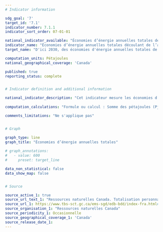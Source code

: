 ```yaml
---
# Indicator information

sdg_goal: '7'
target_id: '7.1'
indicator_number: 7.1.1
indicator_sort_order: 07-01-01

national_indicator_available: "Économies d’énergie annuelles totales découlant de l’adoption de codes, de normes et de pratiques d’efficacité énergétique"
indicator_name: "Économies d’énergie annuelles totales découlant de l’adoption de codes, de normes et de pratiques d’efficacité énergétique"
target_name: "D'ici 2030, des économies d'énergie annuelles totales de 600 pétajoules seront réalisées grâce à l'adoption de codes, normes et pratiques en matière d'efficacité énergétique à partir d'une économie de base de 20,0 pétajoules de 2017 à 2018"

computation_units: Pétajoules
national_geographical_coverage: 'Canada'

published: true
reporting_status: complete


# Indicator definition and additional information

national_indicator_description: "Cet indicateur mesure les économies d’énergie annuelles totales découlant de l’adoption de codes, de normes et de pratiques d’efficacité énergétique."
  
computation_calculations: "Formule ou calcul : Somme des pétajoules (Pj) économisés par les sous-programmes d'efficacité énergétiques (bâtiments résidentiels, commerciaux et industriels, industrie, équipement)."

comments_limitations: "Ne s'applique pas"


# Graph

graph_type: line
graph_title: "Économies d’énergie annuelles totales"
    
# graph_annotations:
#   - value: 600
#     preset: target_line

data_non_statistical: false
data_show_map: false


# Source

source_active_1: true
source_url_text_1: "Ressources naturelles Canada. Totalisation personnalisée"
source_url_1: https://www.tbs-sct.gc.ca/ems-sgd/edb-bdd/index-fra.html#orgs/program/NR-BTM10/infograph/results
source_organisation_1: "Ressources naturelles Canada"
source_periodicity_1: Occasionnelle
source_geographical_coverage_1: 'Canada'
source_release_date_1: 
---
```

